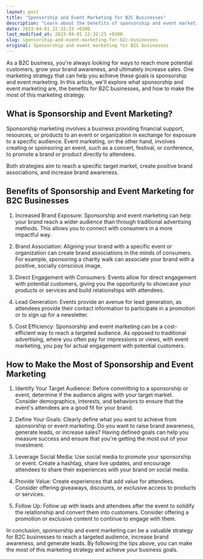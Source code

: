```yaml
---
layout: post
title: "Sponsorship and Event Marketing for B2C Businesses"
description: "Learn about the benefits of sponsorship and event marketing for B2C businesses and how to make the most of this marketing strategy"
date: 2023-04-01 22:32:23 +0300
last_modified_at: 2023-04-01 22:32:23 +0300
slug: sponsorship-and-event-marketing-for-b2c-businesses
original: Sponsorship and event marketing for B2C businesses
---
```

As a B2C business, you're always looking for ways to reach more potential customers, grow your brand awareness, and ultimately increase sales. One marketing strategy that can help you achieve these goals is sponsorship and event marketing. In this article, we'll explore what sponsorship and event marketing are, the benefits for B2C businesses, and how to make the most of this marketing strategy.

## What is Sponsorship and Event Marketing?

Sponsorship marketing involves a business providing financial support, resources, or products to an event or organization in exchange for exposure to a specific audience. Event marketing, on the other hand, involves creating or sponsoring an event, such as a concert, festival, or conference, to promote a brand or product directly to attendees.

Both strategies aim to reach a specific target market, create positive brand associations, and increase brand awareness.

## Benefits of Sponsorship and Event Marketing for B2C Businesses

1. Increased Brand Exposure: Sponsorship and event marketing can help your brand reach a wider audience than through traditional advertising methods. This allows you to connect with consumers in a more impactful way.

2. Brand Association: Aligning your brand with a specific event or organization can create brand associations in the minds of consumers. For example, sponsoring a charity walk can associate your brand with a positive, socially conscious image.

3. Direct Engagement with Consumers: Events allow for direct engagement with potential customers, giving you the opportunity to showcase your products or services and build relationships with attendees.

4. Lead Generation: Events provide an avenue for lead generation, as attendees provide their contact information to participate in a promotion or to sign up for a newsletter.

5. Cost Efficiency: Sponsorship and event marketing can be a cost-efficient way to reach a targeted audience. As opposed to traditional advertising, where you often pay for impressions or views, with event marketing, you pay for actual engagement with potential customers.

## How to Make the Most of Sponsorship and Event Marketing

1. Identify Your Target Audience: Before committing to a sponsorship or event, determine if the audience aligns with your target market. Consider demographics, interests, and behaviors to ensure that the event's attendees are a good fit for your brand.

2. Define Your Goals: Clearly define what you want to achieve from sponsorship or event marketing. Do you want to raise brand awareness, generate leads, or increase sales? Having defined goals can help you measure success and ensure that you're getting the most out of your investment.

3. Leverage Social Media: Use social media to promote your sponsorship or event. Create a hashtag, share live updates, and encourage attendees to share their experiences with your brand on social media.

4. Provide Value: Create experiences that add value for attendees. Consider offering giveaways, discounts, or exclusive access to products or services.

5. Follow Up: Follow up with leads and attendees after the event to solidify the relationship and convert them into customers. Consider offering a promotion or exclusive content to continue to engage with them.

In conclusion, sponsorship and event marketing can be a valuable strategy for B2C businesses to reach a targeted audience, increase brand awareness, and generate leads. By following the tips above, you can make the most of this marketing strategy and achieve your business goals.